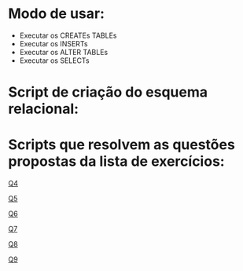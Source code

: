 # Modo de usar:

* Executar os CREATEs TABLEs
* Executar os INSERTs
* Executar os ALTER TABLEs
* Executar os SELECTs

# Script de criação do esquema relacional:



# Scripts que resolvem as questões propostas da lista de exercícios:

[Q4]()

[Q5]()

[Q6]()

[Q7]()

[Q8]()

[Q9]()







